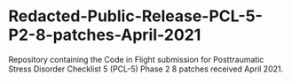 # Redacted-Public-Release-PCL-5-P2-8-patches-April-2021
Repository containing the Code in Flight submission for Posttraumatic Stress Disorder Checklist 5 (PCL-5) Phase 2 8 patches received April 2021.
